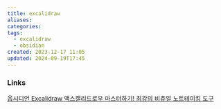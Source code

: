 ```yaml
---
title: excalidraw
aliases: 
categories: 
tags:
  - excalidraw
  - obsidian
created: 2023-12-17 11:05
updated: 2024-09-19T17:45
---
```



### Links
[옵시디언 Excalidraw 액스캘리드로우 마스터하기! 최강의 비쥬얼 노트테이킹 도구](https://www.youtube.com/watch?v=u2UfMCH42Tk&list=WL&index=11)

